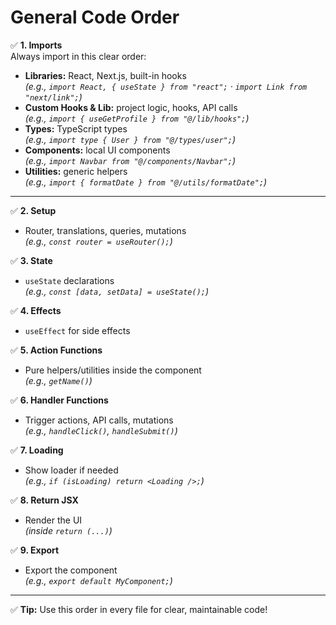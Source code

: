 # General Code Order

✅ **1. Imports**  
   Always import in this clear order:  
   - **Libraries:** React, Next.js, built-in hooks  
     _(e.g., `import React, { useState } from "react";` · `import Link from "next/link";`)_
   - **Custom Hooks & Lib:** project logic, hooks, API calls  
     _(e.g., `import { useGetProfile } from "@/lib/hooks";`)_
   - **Types:** TypeScript types  
     _(e.g., `import type { User } from "@/types/user";`)_
   - **Components:** local UI components  
     _(e.g., `import Navbar from "@/components/Navbar";`)_
   - **Utilities:** generic helpers  
     _(e.g., `import { formatDate } from "@/utils/formatDate";`)_

---

✅ **2. Setup**  
   - Router, translations, queries, mutations  
     _(e.g., `const router = useRouter();`)_

✅ **3. State**  
   - `useState` declarations  
     _(e.g., `const [data, setData] = useState();`)_

✅ **4. Effects**  
   - `useEffect` for side effects

✅ **5. Action Functions**  
   - Pure helpers/utilities inside the component  
     _(e.g., `getName()`)_

✅ **6. Handler Functions**  
   - Trigger actions, API calls, mutations  
     _(e.g., `handleClick()`, `handleSubmit()`)_

✅ **7. Loading**  
   - Show loader if needed  
     _(e.g., `if (isLoading) return <Loading />;`)_

✅ **8. Return JSX**  
   - Render the UI  
     _(inside `return (...)`)_

✅ **9. Export**  
   - Export the component  
     _(e.g., `export default MyComponent;`)_

---

✅ **Tip:** Use this order in every file for clear, maintainable code!

